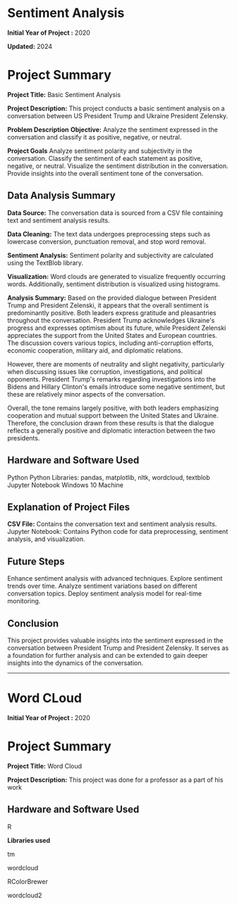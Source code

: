 # Sentiment Analysis

**Initial Year of Project :** 2020

**Updated:** 2024

# Project Summary

**Project Title:** Basic Sentiment Analysis

**Project Description:** This project conducts a basic sentiment analysis on a conversation between US President Trump and Ukraine President Zelensky.

**Problem Description**
**Objective:** Analyze the sentiment expressed in the conversation and classify it as positive, negative, or neutral.

**Project Goals**
Analyze sentiment polarity and subjectivity in the conversation.
Classify the sentiment of each statement as positive, negative, or neutral.
Visualize the sentiment distribution in the conversation.
Provide insights into the overall sentiment tone of the conversation.
## Data Analysis Summary
**Data Source:** The conversation data is sourced from a CSV file containing text and sentiment analysis results.

**Data Cleaning:** The text data undergoes preprocessing steps such as lowercase conversion, punctuation removal, and stop word removal.

**Sentiment Analysis:** Sentiment polarity and subjectivity are calculated using the TextBlob library.

**Visualization:** Word clouds are generated to visualize frequently occurring words. Additionally, sentiment distribution is visualized using histograms.

**Analysis Summary:** Based on the provided dialogue between President Trump and President Zelenski, it appears that the overall sentiment is predominantly positive. Both leaders express gratitude and pleasantries throughout the conversation. President Trump acknowledges Ukraine's progress and expresses optimism about its future, while President Zelenski appreciates the support from the United States and European countries. The discussion covers various topics, including anti-corruption efforts, economic cooperation, military aid, and diplomatic relations.

However, there are moments of neutrality and slight negativity, particularly when discussing issues like corruption, investigations, and political opponents. President Trump's remarks regarding investigations into the Bidens and Hillary Clinton's emails introduce some negative sentiment, but these are relatively minor aspects of the conversation.

Overall, the tone remains largely positive, with both leaders emphasizing cooperation and mutual support between the United States and Ukraine. Therefore, the conclusion drawn from these results is that the dialogue reflects a generally positive and diplomatic interaction between the two presidents.

## Hardware and Software Used
Python
Python Libraries: pandas, matplotlib, nltk, wordcloud, textblob
Jupyter Notebook
Windows 10 Machine
## Explanation of Project Files
**CSV File:** Contains the conversation text and sentiment analysis results.
Jupyter Notebook: Contains Python code for data preprocessing, sentiment analysis, and visualization.
## Future Steps
Enhance sentiment analysis with advanced techniques.
Explore sentiment trends over time.
Analyze sentiment variations based on different conversation topics.
Deploy sentiment analysis model for real-time monitoring.
## Conclusion
This project provides valuable insights into the sentiment expressed in the conversation between President Trump and President Zelensky. It serves as a foundation for further analysis and can be extended to gain deeper insights into the dynamics of the conversation.








------------------------------------------------------------------------------------------------

# Word CLoud

**Initial Year of Project :** 2020

# Project Summary

**Project Title:** Word Cloud

**Project Description:** This project was done for a professor as a part of his work 

## Hardware and Software Used
R

**Libraries used**

tm

wordcloud

RColorBrewer

wordcloud2
